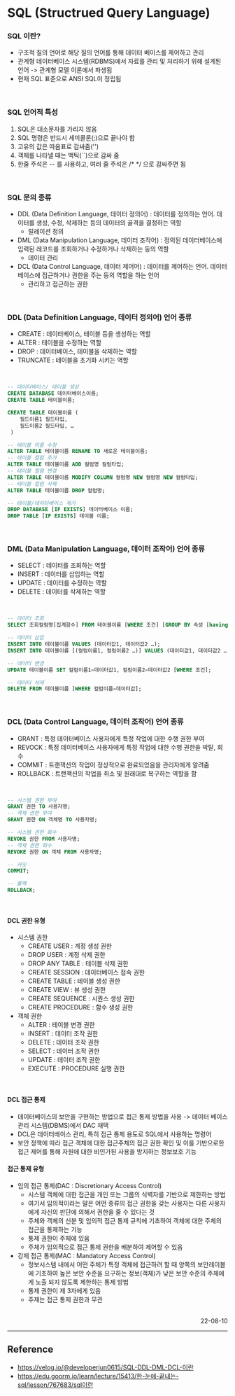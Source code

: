 # SQL (Structrued Query Language)

### SQL 이란?
- 구조적 질의 언어로 해당 질의 언어를 통해 데이터 베이스를 제어하고 관리
- 관계형 데이터베이스 시스템(RDBMS)에서 자료를 관리 및 처리하기 위해 설계된 언어 -> 관계형 모델 이론에서 파생됨
- 현재 SQL 표준으로 ANSI SQL이 정립됨

<br>

### SQL 언어적 특성
1. SQL은 대소문자를 가리지 않음
2. SQL 명령은 반드시 세미콜론(;)으로 끝나야 함
3. 고유의 값은 따옴표로 감싸줌('')
4. 객체를 나타낼 때는 백틱(``)으로 감싸 줌
5. 한줄 주석은 -- 를 사용하고, 여러 줄 주석은 /* */ 으로 감싸주면 됨

<br>

### SQL 문의 종류
- DDL (Data Definition Language, 데이터 정의어) : 데이터를 정의하는 언어. 데이터를 생성, 수정, 삭제하는 등의 데이터의 골격을 결정하는 역할
    - 릴레이션 정의
- DML (Data Manipulation Language, 데이터 조작어) : 정의된 데이터베이스에 입력된 레코드를 조회하거나 수정하거나 삭제하는 등의 역할
    - 데이터 관리
- DCL (Data Control Language, 데이터 제어어) : 데이터를 제어하는 언어. 데이터베이스에 접근하거나 권한을 주는 등의 역할을 하는 언어
    - 관리하고 접근하는 권한

<br>

### DDL (Data Definition Language, 데이터 정의어) 언어 종류
- CREATE : 데이터베이스, 테이블 등을 생성하는 역할 
- ALTER : 테이블을 수정하는 역할
- DROP : 데이터베이스, 테이블을 삭제하는 역할
- TRUNCATE : 테이블을 초기화 시키는 역할

<br>

```sql
-- 데이터베이스/ 테이블 생성
CREATE DATABASE 데이터베이스이름;
CREATE TABLE 테이블이름;

CREATE TABLE 테이블이름 ( 
	필드이름1 필드타입, 
	필드이름2 필드타입, …
 )

-- 테이블 이름 수정
ALTER TABLE 테이블이름 RENAME TO 새로운 테이블이름;
-- 테이블 컬럼 추가
ALTER TABLE 테이블이름 ADD 컬럼명 컬럼타입;
-- 테이블 컬럼 변경
ALTER TABLE 테이블이름 MODIFY COLUMN 컬럼명 NEW 컬럼명 NEW 컬럼타입;
-- 테이블 컬럼 삭제
ALTER TABLE 테이블이름 DROP 컬럼명;

-- 테이블/데이터베이스 제거
DROP DATABASE [IF EXISTS] 데이터베이스 이름;
DROP TABLE [IF EXISTS] 테이블 이름;
```

<br>

### DML (Data Manipulation Language, 데이터 조작어) 언어 종류
- SELECT : 데이터를 조회하는 역할
- INSERT : 데이터를 삽입하는 역할
- UPDATE : 데이터를 수정하는 역할
- DELETE : 데이터를 삭제하는 역할

<br>

```sql
-- 데이터 조회
SELECT 조회컬럼명[집계함수] FROM 테이블이름 [WHERE 조건] [GROUP BY 속성 [having 그룹조건]] [ORDER BY 속성[정렬기준]];

-- 데이터 삽입
INSERT INTO 테이블이름 VALUES (데이터값1, 데이터값2 …);
INSERT INTO 테이블이름 [(컬럼이름1, 컬럼이름2 …)] VALUES (데이터값1, 데이터값2 …);

-- 데이터 변경
UPDATE 테이블이름 SET 컬럼이름1=데이터값1, 컬럼이름2=데이터값2 [WHERE 조건];

-- 데이터 삭제
DELETE FROM 테이블이름 [WHERE 컬럼이름=데이터값];
```

<br>

### DCL (Data Control Language, 데이터 조작어) 언어 종류
- GRANT : 특정 데이터베이스 사용자에게 특정 작업에 대한 수행 권한 부여
- REVOCK : 특정 데이터베이스 사용자에게 특정 작업에 대한 수행 권한을 박탈, 회수
- COMMIT : 트랜잭션의 작업이 정상적으로 완료되었음을 관리자에게 알려줌
- ROLLBACK : 트랜잭션의 작업을 취소 및 원래대로 복구하는 역할을 함

<br>

```sql
-- 시스템 권한 부여
GRANT 권한 TO 사용자명;
-- 객체 권한 부여
GRANT 권한 ON 객체명 TO 사용자명;

-- 시스템 권한 회수
REVOKE 권한 FROM 사용자명;
-- 객체 권한 회수
REVOKE 권한 ON 객체 FROM 사용자명;

-- 커밋
COMMIT;

-- 롤백
ROLLBACK;
```

<br>

#### DCL 권한 유형
- 시스템 권한
    - CREATE USER : 계정 생성 권한
    - DROP USER : 계정 삭제 권한
    - DROP ANY TABLE : 테이블 삭제 권한
    - CREATE SESSION : 데이터베이스 접속 권한
    - CREATE TABLE : 테이블 생성 권한
    - CREATE VIEW : 뷰 생성 권한
    - CREATE SEQUENCE : 시퀀스 생성 권한
    - CREATE PROCEDURE : 함수 생성 권한
- 객체 권한
    - ALTER : 테이블 변경 권한
    - INSERT : 데이터 조작 권한
    - DELETE : 데이터 조작 권한
    - SELECT : 데이터 조작 권한
    - UPDATE : 데이터 조작 권한
    - EXECUTE : PROCEDURE 실행 권한

<br>

#### DCL 접근 통제
- 데이터베이스의 보안을 구현하는 방법으로 접근 통제 방법을 사용 -> 데이터 베이스 관리 시스템(DBMS)에서 DAC 채택
- DCL은 데이터베이스 관리, 특히 접근 통제 용도로 SQL에서 사용하는 명령어
- 보안 정책에 따라 접근 객체에 대한 접근주체의 접근 권한 확인 및 이를 기반으로한 접근 제어를 통해 자원에 대한 비인가된 사용을 방지하는 정보보호 기능
#### 접근 통제 유형
- 임의 접근 통제(DAC : Discretionary Access Control)
    - 시스템 객체에 대한 접근을 개인 또는 그룹의 식벽자를 기반으로 제한하는 방법
    - 여기서 임의적이라는 말은 어떤 종류의 접근 권한을 갖는 사용자는 다른 사용자에게 자신의 판단에 의해서 권한을 줄 수 있다는 것
    - 주체와 객체의 신분 및 임의적 접근 통제 규칙에 기초하여 객체에 대한 주체의 접근을 통제하는 기능
    - 통제 권한이 주체에 있음
    - 주체가 임의적으로 접근 통제 권한을 배분하여 제어할 수 있음
- 강제 접근 통제(MAC : Mandatory Access Control)
    - 정보시스템 내에서 어떤 주체가 특정 객체에 접근하려 할 때 양쪽의 보안레이블에 기초하여 높은 보안 수준을 요구하는 정보(객체)가 낮은 보안 수준의 주체에게 노출 되지 않도록 제한하는 통제 방법
    - 통제 권한이 제 3자에게 있음
    - 주제는 접근 통제 권한과 무관

<br>

<div style="text-align: right">22-08-10</div>

-------

## Reference
- https://velog.io/@developerjun0615/SQL-DDL-DML-DCL-이란
- https://edu.goorm.io/learn/lecture/15413/한-눈에-끝내는-sql/lesson/767683/sql이란